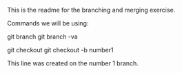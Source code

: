 This is the readme for the branching and merging exercise.

Commands we will be using:

git branch
	git branch -va

git checkout
	git checkout -b number1

This line was created on the number 1 branch.